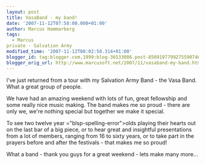 ```yaml
---
layout: post
title: VasaBand - my band!
date: '2007-11-12T07:58:00.000+01:00'
author: Marcus Hammarberg
tags:
  - Marcus
private - Salvation Army
modified_time: '2007-11-12T08:02:50.314+01:00'
blogger_id: tag:blogger.com,1999:blog-36533086.post-8509197799275590746
blogger_orig_url: http://www.marcusoft.net/2007/11/vasaband-my-band.html
---
```


I've just returned from a tour with my Salvation Army Band - the
<span id="SPELLING_ERROR_0" class="blsp-spelling-error">Vasa</span>
Band. What a great group of people.

We have had an amazing weekend with lots of fun, great fellowship and
some really nice music making. The band makes me so proud - there are
only we, we're nothing special but together we make it special.

To see two twelve year <span>="blsp-spelling-error">olds</span> playing their hearts out on the
last bar of a big piece, or to hear great and insightful presentations
from a lot of members, ranging from 16 to sixty years, or to take part
in the prayers before and after the festivals - that makes me so
proud!

What a band - thank you guys for a great weekend - lets make many
more...
